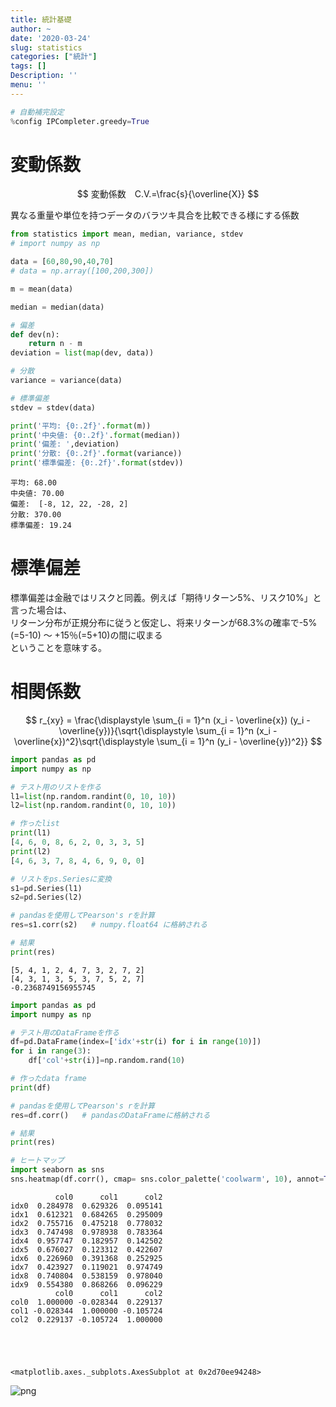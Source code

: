 ```yaml
---
title: 統計基礎
author: ~
date: '2020-03-24'
slug: statistics
categories: ["統計"]
tags: []
Description: ''
menu: ''
---
```



```python
# 自動補完設定
%config IPCompleter.greedy=True
```

# 変動係数

$$
変動係数　C.V.=\frac{s}{\overline{X}}
$$

異なる重量や単位を持つデータのバラツキ具合を比較できる様にする係数


```python
from statistics import mean, median, variance, stdev
# import numpy as np

data = [60,80,90,40,70]
# data = np.array([100,200,300])

m = mean(data)

median = median(data)

# 偏差
def dev(n):
    return n - m
deviation = list(map(dev, data))

# 分散
variance = variance(data)

# 標準偏差
stdev = stdev(data)

print('平均: {0:.2f}'.format(m))
print('中央値: {0:.2f}'.format(median))
print('偏差: ',deviation)
print('分散: {0:.2f}'.format(variance))
print('標準偏差: {0:.2f}'.format(stdev))
```

    平均: 68.00
    中央値: 70.00
    偏差:  [-8, 12, 22, -28, 2]
    分散: 370.00
    標準偏差: 19.24
    

# 標準偏差
標準偏差は金融ではリスクと同義。例えば「期待リターン5%、リスク10%」と言った場合は、  
リターン分布が正規分布に従うと仮定し、将来リターンが68.3%の確率で-5%(=5-10) ～ +15％(=5+10)の間に収まる  
ということを意味する。

# 相関係数
$$
r_{xy} = \frac{\displaystyle \sum_{i = 1}^n (x_i - \overline{x})
(y_i - \overline{y})}{\sqrt{\displaystyle \sum_{i = 1}^n 
(x_i - \overline{x})^2}\sqrt{\displaystyle \sum_{i = 1}^n 
(y_i - \overline{y})^2}}
$$


```python
import pandas as pd
import numpy as np

# テスト用のリストを作る
l1=list(np.random.randint(0, 10, 10))
l2=list(np.random.randint(0, 10, 10))

# 作ったlist
print(l1)
[4, 6, 0, 8, 6, 2, 0, 3, 3, 5]
print(l2)
[4, 6, 3, 7, 8, 4, 6, 9, 0, 0]

# リストをps.Seriesに変換
s1=pd.Series(l1)
s2=pd.Series(l2)

# pandasを使用してPearson's rを計算
res=s1.corr(s2)   # numpy.float64 に格納される

# 結果
print(res)

```

    [5, 4, 1, 2, 4, 7, 3, 2, 7, 2]
    [4, 3, 1, 3, 5, 3, 7, 5, 2, 7]
    -0.2368749156955745
    


```python
import pandas as pd
import numpy as np

# テスト用のDataFrameを作る
df=pd.DataFrame(index=['idx'+str(i) for i in range(10)])
for i in range(3):
    df['col'+str(i)]=np.random.rand(10)

# 作ったdata frame
print(df)

# pandasを使用してPearson's rを計算
res=df.corr()   # pandasのDataFrameに格納される

# 結果
print(res)

# ヒートマップ
import seaborn as sns
sns.heatmap(df.corr(), cmap= sns.color_palette('coolwarm', 10), annot=True,fmt='.2f', vmin = -1, vmax = 1)
```

              col0      col1      col2
    idx0  0.284978  0.629326  0.095141
    idx1  0.612321  0.684265  0.295009
    idx2  0.755716  0.475218  0.778032
    idx3  0.747498  0.978938  0.783364
    idx4  0.957747  0.182957  0.142502
    idx5  0.676027  0.123312  0.422607
    idx6  0.226960  0.391368  0.252925
    idx7  0.423927  0.119021  0.974749
    idx8  0.740804  0.538159  0.978040
    idx9  0.554380  0.868266  0.096229
              col0      col1      col2
    col0  1.000000 -0.028344  0.229137
    col1 -0.028344  1.000000 -0.105724
    col2  0.229137 -0.105724  1.000000
    




    <matplotlib.axes._subplots.AxesSubplot at 0x2d70ee94248>




![png](output_8_2.png)

